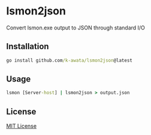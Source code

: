 # lsmon2json

Convert lsmon.exe output to JSON through standard I/O

## Installation

```bat
go install github.com/k-awata/lsmon2json@latest
```

## Usage

```bat
lsmon [Server-host] | lsmon2json > output.json
```

## License

[MIT License](LICENSE)
